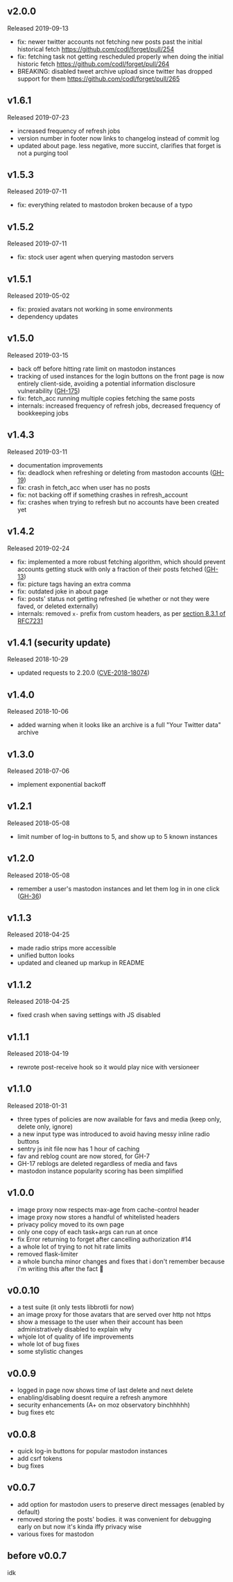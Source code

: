 ## v2.0.0

Released 2019-09-13

* fix: newer twitter accounts not fetching new posts past the initial historical fetch
  <https://github.com/codl/forget/pull/254>
* fix: fetching task not getting rescheduled properly when doing the initial historic fetch
  <https://github.com/codl/forget/pull/264>
* BREAKING: disabled tweet archive upload since twitter has dropped support for them
  <https://github.com/codl/forget/pull/265>

## v1.6.1

Released 2019-07-23

* increased frequency of refresh jobs
* version number in footer now links to changelog instead of commit log
* updated about page. less negative, more succint, clarifies that forget is not a purging tool

## v1.5.3

Released 2019-07-11

* fix: everything related to mastodon broken because of a typo

## v1.5.2

Released 2019-07-11

* fix: stock user agent when querying mastodon servers

## v1.5.1

Released 2019-05-02

* fix: proxied avatars not working in some environments
* dependency updates

## v1.5.0

Released 2019-03-15

* back off before hitting rate limit on mastodon instances
* tracking of used instances for the login buttons on the front page is now entirely client-side,
  avoiding a potential information disclosure vulnerability ([GH-175](https://github.com/codl/forget/issues/175))
* fix: fetch\_acc running multiple copies fetching the same posts
* internals: increased frequency of refresh jobs, decreased frequency of bookkeeping jobs

## v1.4.3

Released 2019-03-11

* documentation improvements
* fix: deadlock when refreshing or deleting from mastodon accounts ([GH-19](https://github.com/codl/forget/issues/19))
* fix: crash in fetch\_acc when user has no posts
* fix: not backing off if something crashes in refresh\_account
* fix: crashes when trying to refresh but no accounts have been created yet

## v1.4.2

Released 2019-02-24

* fix: implemented a more robust fetching algorithm, which should prevent accounts getting stuck with only a fraction of their posts fetched ([GH-13](https://github.com/codl/forget/issues/13))
* fix: picture tags having an extra comma
* fix: outdated joke in about page
* fix: posts' status not getting refreshed (ie whether or not they were faved, or deleted externally)
* internals: removed `x-` prefix from custom headers, as per [section 8.3.1 of RFC7231](https://httpwg.org/specs/rfc7231.html#considerations.for.new.header.fields)

## v1.4.1 (security update)

Released 2018-10-29

* updated requests to 2.20.0 ([CVE-2018-18074](https://nvd.nist.gov/vuln/detail/CVE-2018-18074))

## v1.4.0

Released 2018-10-06

* added warning when it looks like an archive is a full "Your Twitter data" archive

## v1.3.0

Released 2018-07-06

* implement exponential backoff

## v1.2.1

Released 2018-05-08

* limit number of log-in buttons to 5, and show up to 5 known instances

## v1.2.0

Released 2018-05-08

* remember a user's mastodon instances and let them log in in one click ([GH-36](https://github.com/codl/forget/issues/36))

## v1.1.3

Released 2018-04-25

* made radio strips more accessible
* unified button looks
* updated and cleaned up markup in README

## v1.1.2

Released 2018-04-25

* fixed crash when saving settings with JS disabled

## v1.1.1

Released 2018-04-19

* rewrote post-receive hook so it would play nice with versioneer

## v1.1.0

Released 2018-01-31

* three types of policies are now available for favs and media (keep only, delete only, ignore)
* a new input type was introduced to avoid having messy inline radio buttons
* sentry js init file now has 1 hour of caching
* fav and reblog count are now stored, for GH-7
* GH-17 reblogs are deleted regardless of media and favs
* mastodon instance popularity scoring has been simplified

## v1.0.0

* image proxy now respects max-age from cache-control header
* image proxy now stores a handful of whitelisted headers
* privacy policy moved to its own page
* only one copy of each task+args can run at once
* fix Error returning to forget after cancelling authorization #14
* a whole lot of trying to not hit rate limits
* removed flask-limiter
* a whole buncha minor changes and fixes that i don't remember because i'm writing this after the fact 🤷

## v0.0.10

* a test suite (it only tests libbrotli for now)
* an image proxy for those avatars that are served over http not https
* show a message to the user when their account has been
  administratively disabled to explain why
* whjole lot of quality of life improvements
* whole lot of bug fixes
* some stylistic changes

## v0.0.9

* logged in page now shows time of last delete and next delete
* enabling/disabling doesnt require a refresh anymore
* security enhancements (A+ on moz observatory binchhhhh)
* bug fixes etc

## v0.0.8

* quick log-in buttons for popular mastodon instances
* add csrf tokens
* bug fixes

## v0.0.7

* add option for mastodon users to preserve direct messages (enabled by default)
* removed storing the posts' bodies. it was convenient for debugging early on but now it's kinda iffy privacy wise
* various fixes for mastodon

## before v0.0.7

idk
